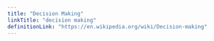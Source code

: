 ```yaml
---
title: "Decision Making"
linkTitle: "decision making"
definitionLink: "https://en.wikipedia.org/wiki/Decision-making"
---
```

